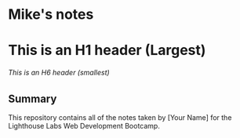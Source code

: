 # Mike's notes
# This is an H1 header (Largest)
###### This is an H6 header (smallest)
## Summary 

This repository contains all of the notes taken by [Your Name] for the Lighthouse Labs Web Development Bootcamp.